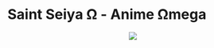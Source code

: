 # Saint Seiya Ω - Anime Ωmega

<center><img src="http://i2.wp.com/www.anime-opening.com/wp-content/uploads/2012/06/saint_seiya_omega_logo1.jpg?resize=312%2C195"/></center>
